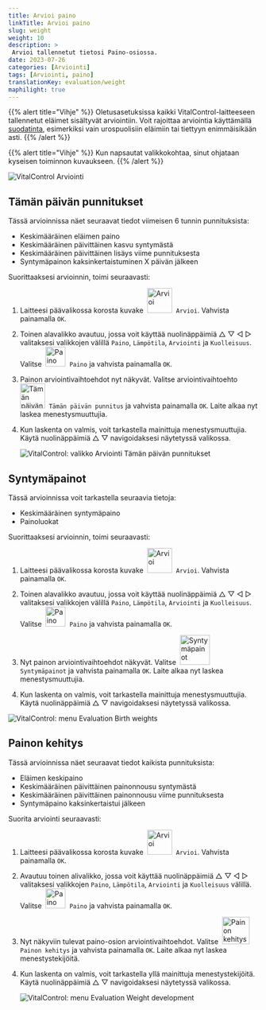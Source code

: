 ```yaml
---
title: Arvioi paino
linkTitle: Arvioi paino
slug: weight
weight: 10
description: >
 Arvioi tallennetut tietosi Paino-osiossa.
date: 2023-07-26
categories: [Arviointi]
tags: [Arviointi, paino]
translationKey: evaluation/weight
maphilight: true
---
```

{{% alert title="Vihje" %}}
Oletusasetuksissa kaikki VitalControl-laitteeseen tallennetut eläimet sisältyvät arviointiin. Voit rajoittaa arviointia käyttämällä [suodatinta](../../filter/), esimerkiksi vain urospuolisiin eläimiin tai tiettyyn enimmäisikään asti.
{{% /alert %}}

{{% alert title="Vihje" %}}
Kun napsautat valikkokohtaa, sinut ohjataan kyseisen toiminnon kuvaukseen.
{{% /alert %}}

<img src="../images/imagemap.png" alt="VitalControl Arviointi" title="Paino" usemap="#workmap" class="maphilight" />

<map name="workmap">
   <area shape="rect" coords="3,40,116,160" alt="Tämän päivän punnitus" title="Arvioi eläintesi VitalControl-laitteella tänään tallennetut painoarvot&#10;Hiiren napsautus: dokumentaatioon" href="/fi/docs/evaluation/weight/#todays-weighings">
   <area shape="rect" coords="116,40,238,160" alt="Syntymäpainot" title="Arvioi tallennetut syntymäpainosi&#10;Hiiren napsautus: dokumentaatioon" href="/fi/docs/evaluation/weight/#birth-weights">
   <area shape="rect" coords="3,160,116,279" alt="Painon kehitys" title="Arvioi eläintesi painon kehitystä&#10;Hiiren napsautus: dokumentaatioon" href="/fi/docs/evaluation/weight/#weight-development">

   <area shape="rect" coords="150,282,238,319" alt="Suodatin" title="Aseta suodatin&#10;Hiiren napsautus: dokumentaatioon" href="/fi/docs/filter">
   <area shape="rect" coords="2,282,95,319" alt="Takaisin" title="Hyppää takaisin yhden tason&#10;Hiiren napsautus: dokumentaatioon" href="/fi/docs/evaluation/">
</map>

## Tämän päivän punnitukset
Tässä arvioinnissa näet seuraavat tiedot viimeisen 6 tunnin punnituksista:
- Keskimääräinen eläimen paino
- Keskimääräinen päivittäinen kasvu syntymästä
- Keskimääräinen päivittäinen lisäys viime punnituksesta
- Syntymäpainon kaksinkertaistuminen X päivän jälkeen

Suorittaaksesi arvioinnin, toimi seuraavasti:

1. Laitteesi päävalikossa korosta kuvake &nbsp;<img src="/icons/main/evaluation.svg" width="50" align="bottom" alt="Arvioi" />&nbsp; `Arvioi`. Vahvista painamalla `OK`.

2. Toinen alavalikko avautuu, jossa voit käyttää nuolinäppäimiä △ ▽ ◁ ▷ valitaksesi valikkojen välillä `Paino`, `Lämpötila`, `Arviointi` ja `Kuolleisuus`. Valitse &nbsp;<img src="/icons/evaluation/weight.svg" width="40" align="bottom" alt="Paino" />&nbsp; `Paino` ja vahvista painamalla `OK`.

3. Painon arviointivaihtoehdot nyt näkyvät. Valitse arviointivaihtoehto &nbsp;<img src="/icons/evaluation/weighingtoday.svg" width="50" align="bottom" alt="Tämän päivän punnitus" />&nbsp; `Tämän päivän punnitus` ja vahvista painamalla `OK`. Laite alkaa nyt laskea menestysmuuttujia.

4. Kun laskenta on valmis, voit tarkastella mainittuja menestysmuuttujia. Käytä nuolinäppäimiä △ ▽ navigoidaksesi näytetyssä valikossa.

   ![VitalControl: valikko Arviointi Tämän päivän punnitukset](../images/todaysweighings.png "Arvioi Tämän päivän punnitukset")

## Syntymäpainot
Tässä arvioinnissa voit tarkastella seuraavia tietoja:
- Keskimääräinen syntymäpaino
- Painoluokat

Suorittaaksesi arvioinnin, toimi seuraavasti:

1. Laitteesi päävalikossa korosta kuvake &nbsp;<img src="/icons/main/evaluation.svg" width="50" align="bottom" alt="Arvioi" />&nbsp; `Arvioi`. Vahvista painamalla `OK`.

2. Toinen alavalikko avautuu, jossa voit käyttää nuolinäppäimiä △ ▽ ◁ ▷ valitaksesi valikkojen välillä `Paino`, `Lämpötila`, `Arviointi` ja `Kuolleisuus`. Valitse &nbsp;<img src="/icons/evaluation/weight.svg" width="40" align="bottom" alt="Paino" />&nbsp; `Paino` ja vahvista painamalla `OK`.

3. Nyt painon arviointivaihtoehdot näkyvät. Valitse &nbsp;<img src="/icons/evaluation/birthweights.svg" width="60" align="bottom" alt="Syntymäpainot" />&nbsp; `Syntymäpainot` ja vahvista painamalla `OK`. Laite alkaa nyt laskea menestysmuuttujia.

4. Kun laskenta on valmis, voit tarkastella mainittuja menestysmuuttujia. Käytä nuolinäppäimiä △ ▽ navigoidaksesi näytetyssä valikossa.

![VitalControl: menu Evaluation Birth weights](../images/birthweights.png "Arvioi syntymäpainot")

## Painon kehitys

Tässä arvioinnissa näet seuraavat tiedot kaikista punnituksista:
- Eläimen keskipaino
- Keskimääräinen päivittäinen painonnousu syntymästä
- Keskimääräinen päivittäinen painonnousu viime punnituksesta
- Syntymäpaino kaksinkertaistui jälkeen

Suorita arviointi seuraavasti:

1. Laitteesi päävalikossa korosta kuvake &nbsp;<img src="/icons/main/evaluation.svg" width="50" align="bottom" alt="Arvioi" />&nbsp; `Arvioi`. Vahvista painamalla `OK`.

2. Avautuu toinen alivalikko, jossa voit käyttää nuolinäppäimiä △ ▽ ◁ ▷ valitaksesi valikkojen `Paino`, `Lämpötila`, `Arviointi` ja `Kuolleisuus` välillä. Valitse &nbsp;<img src="/icons/evaluation/weight.svg" width="40" align="bottom" alt="Paino" />&nbsp; `Paino` ja vahvista painamalla `OK`.

3. Nyt näkyviin tulevat paino-osion arviointivaihtoehdot. Valitse &nbsp;<img src="/icons/evaluation/weightdevelopment.svg" width="55" align="bottom" alt="Painon kehitys" />&nbsp; `Painon kehitys` ja vahvista painamalla `OK`. Laite alkaa nyt laskea menestystekijöitä.

4. Kun laskenta on valmis, voit tarkastella yllä mainittuja menestystekijöitä. Käytä nuolinäppäimiä △ ▽ navigoidaksesi näytetyssä valikossa.

   ![VitalControl: menu Evaluation Weight development](../images/weightdevelopment.png "Arvioi painon kehitys")
